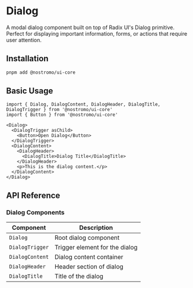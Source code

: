# Dialog

A modal dialog component built on top of Radix UI's Dialog primitive. Perfect for displaying important information, forms, or actions that require user attention.

## Installation

```bash
pnpm add @nostromo/ui-core
```

## Basic Usage

```tsx
import { Dialog, DialogContent, DialogHeader, DialogTitle, DialogTrigger } from '@nostromo/ui-core'
import { Button } from '@nostromo/ui-core'

<Dialog>
  <DialogTrigger asChild>
    <Button>Open Dialog</Button>
  </DialogTrigger>
  <DialogContent>
    <DialogHeader>
      <DialogTitle>Dialog Title</DialogTitle>
    </DialogHeader>
    <p>This is the dialog content.</p>
  </DialogContent>
</Dialog>
```

## API Reference

### Dialog Components

| Component | Description |
|-----------|-------------|
| `Dialog` | Root dialog component |
| `DialogTrigger` | Trigger element for the dialog |
| `DialogContent` | Dialog content container |
| `DialogHeader` | Header section of dialog |
| `DialogTitle` | Title of the dialog |